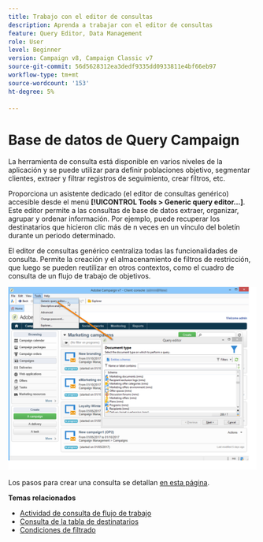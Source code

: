 ```yaml
---
title: Trabajo con el editor de consultas
description: Aprenda a trabajar con el editor de consultas
feature: Query Editor, Data Management
role: User
level: Beginner
version: Campaign v8, Campaign Classic v7
source-git-commit: 56d5628312ea3dedf9335dd0933811e4bf66eb97
workflow-type: tm+mt
source-wordcount: '153'
ht-degree: 5%

---
```


# Base de datos de Query Campaign

La herramienta de consulta está disponible en varios niveles de la aplicación y se puede utilizar para definir poblaciones objetivo, segmentar clientes, extraer y filtrar registros de seguimiento, crear filtros, etc.

Proporciona un asistente dedicado (el editor de consultas genérico) accesible desde el menú **[!UICONTROL Tools > Generic query editor...]**. Este editor permite a las consultas de base de datos extraer, organizar, agrupar y ordenar información. Por ejemplo, puede recuperar los destinatarios que hicieron clic más de n veces en un vínculo del boletín durante un periodo determinado.

El editor de consultas genérico centraliza todas las funcionalidades de consulta. Permite la creación y el almacenamiento de filtros de restricción, que luego se pueden reutilizar en otros contextos, como el cuadro de consulta de un flujo de trabajo de objetivos.

![Acceda al editor de consultas y seleccione una tabla](assets/query_editor_nveau_21.png)


Los pasos para crear una consulta se detallan [en esta página](design-queries.md).

<!--
Contexts to use the query editor iin Campaign are listed below:

|Usage|Example|
|  ---  |  ---  |
|**Define a Query activity in a workflow**: Define the criteria to query Campaign database in a workflow. [Learn how to configure the Query activity](../../automation/workflow/query.md)|![Image showing how to configure a query activity in a workflow](../../automation/workflow/assets/query-activity.png){width="200" align="center" zoomable="yes"}|
|**Define audiences**: Specify the population you want to target in your messages, and effortlessly create new audiences tailored to your needs. [Learn how to build audiences](../start/create-message.md#define-the-target-audience)|![Image showing how to access the audience creation interface](../send/sms/assets/audience_to.png){width="200" align="center" zoomable="yes"}|
|**Define audiences**: Specify the population you want to target in your messages or workflows, and effortlessly create new audiences tailored to your needs. [Learn how to build audiences](../audiences/create-audiences.md)|![Image showing how to access the audience creation interface](../audiences/assets/targeting-wf-age-filter.png){width="200" align="center" zoomable="yes"}|
|**Customize workflow activities**: Apply rules within workflow activities, such as **Split** and **Reconciliation**, to align with your specific requirements. [Learn more about workflow activities](../../automation/workflow/activities.md)|![Image showing how to access workflow customization options](assets/access-workflow.png){width="200" align="center" zoomable="yes"}|
|**Predefined filters**: Create predefined filters that serve as shortcuts during various filtering operations, whether you're working with data lists or forming the audience for a delivery. [Learn how to work with predefined filters](../get-started/predefined-filters.md)|![Image showing how to access predefined filters](assets/access-predefined-filter.png){width="200" align="center" zoomable="yes"}|
|**Filter reports data**: Add rules to filter the data displayed in reports. [Learn how to work with reports](../reporting/gs-reports.md)|![Image showing how to filter data in reports](assets/access-reports.png){width="200" align="center" zoomable="yes"}|
|**Customize lists**: Create custom rules to filter the data displayed in lists such as recipients or deliveries lists. [Learn how to filter lists](../get-started/list-filters.md#list-built-in-filters)|![Image showing how to customize list filters](assets/access-lists.png){width="200" align="center" zoomable="yes"}|
|**Build conditional content**: Make email content dynamic by creating conditions that define which content should be displayed to different recipients, ensuring personalized and relevant messaging. [Learn how to build conditional content](../personalization/conditions.md)|![Image showing how to create conditional content](assets/conditional-content.png){width="200" align="center" zoomable="yes"}|
-->

**Temas relacionados**

* [Actividad de consulta de flujo de trabajo](../../automation/workflow/query.md)
* [Consulta de la tabla de destinatarios](../../automation/workflow/querying-recipient-table.md)
* [Condiciones de filtrado](filter-conditions.md)